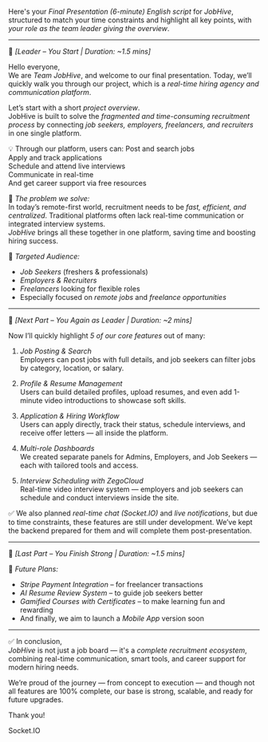 Here's your _Final Presentation (6-minute) English script_ for _JobHive_, structured to match your time constraints and highlight all key points, with _your role as the team leader giving the overview_.

---

🎤 _[Leader – You Start | Duration: ~1.5 mins]_

Hello everyone,  
We are _Team JobHive_, and welcome to our final presentation. Today, we’ll quickly walk you through our project, which is a _real-time hiring agency and communication platform_.

Let’s start with a short _project overview_.  
JobHive is built to solve the _fragmented and time-consuming recruitment process_ by connecting _job seekers, employers, freelancers, and recruiters_ in one single platform.

💡 Through our platform, users can:
Post and search jobs  
Apply and track applications  
Schedule and attend live interviews  
Communicate in real-time  
And get career support via free resources

🎯 _The problem we solve:_  
In today’s remote-first world, recruitment needs to be _fast, efficient, and centralized_. Traditional platforms often lack real-time communication or integrated interview systems.  
_JobHive_ brings all these together in one platform, saving time and boosting hiring success.

👥 _Targeted Audience:_

- _Job Seekers_ (freshers & professionals)
- _Employers & Recruiters_
- _Freelancers_ looking for flexible roles
- Especially focused on _remote jobs_ and _freelance opportunities_

---

🎤 _[Next Part – You Again as Leader | Duration: ~2 mins]_

Now I’ll quickly highlight _5 of our core features_ out of many:

1. _Job Posting & Search_  
   Employers can post jobs with full details, and job seekers can filter jobs by category, location, or salary.

2. _Profile & Resume Management_  
   Users can build detailed profiles, upload resumes, and even add 1-minute video introductions to showcase soft skills.

3. _Application & Hiring Workflow_  
   Users can apply directly, track their status, schedule interviews, and receive offer letters — all inside the platform.

4. _Multi-role Dashboards_  
   We created separate panels for Admins, Employers, and Job Seekers — each with tailored tools and access.

5. _Interview Scheduling with ZegoCloud_  
   Real-time video interview system — employers and job seekers can schedule and conduct interviews inside the site.

✅ We also planned _real-time chat (Socket.IO)_ and _live notifications_, but due to time constraints, these features are still under development. We’ve kept the backend prepared for them and will complete them post-presentation.

---

🎤 _[Last Part – You Finish Strong | Duration: ~1.5 mins]_

🔮 _Future Plans:_

- _Stripe Payment Integration_ – for freelancer transactions
- _AI Resume Review System_ – to guide job seekers better
- _Gamified Courses with Certificates_ – to make learning fun and rewarding
- And finally, we aim to launch a _Mobile App_ version soon

---

✅ In conclusion,  
_JobHive_ is not just a job board — it's a _complete recruitment ecosystem_, combining real-time communication, smart tools, and career support for modern hiring needs.

We’re proud of the journey — from concept to execution — and though not all features are 100% complete, our base is strong, scalable, and ready for future upgrades.

Thank you!

Socket.IO
